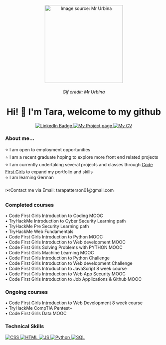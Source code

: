 
<div id="header" align="center">
  <img src="https://media.giphy.com/media/v1.Y2lkPTc5MGI3NjExdmNjcHkyN2Z3djYxZ2I0dzdraW1iMDhtZDdqMmNzNmpvczU1amRocSZlcD12MV9pbnRlcm5hbF9naWZfYnlfaWQmY3Q9cw/paTz7UZbPfTZFRYnnB/giphy.gif" width="250" alt="Image source: Mr Urbina"/>
  <h6 align="center" font-size:20px >Gif credit: Mr Urbina</h6>
</div>

<div id="about-me-title" align="center" >
  <h1>Hi! 👋 I'm Tara, welcome to my github </h1>

<div id="badges">
  <a href="https://www.linkedin.com/in/tara-patterson-a2098b195/">
    <img src="https://img.shields.io/badge/LinkedIn-blue?style=for-the-badge&logo=linkedin&logoColor=white" alt="LinkedIn Badge"/>
  </a>
  <a href="https://github.com/Tara2805/Tarapatterson.github.io">
    <img src="https://img.shields.io/badge/My%20Projects-pink?style=for-the-badge" alt="My Project page"/>
  </a>
  <a href="https://tara2805.github.io/resume/">
    <img src="https://img.shields.io/badge/My%20CV-violet?style=for-the-badge" alt="My CV"/>
  </a>
</div>
</div>

<div id="about-me">
<h3>About me...</h3>
⭐ I am open to employment opportunities<br>
⭐ I am a recent graduate hoping to explore more front end related projects<br>
⭐ I am currently undertaking several projects and classes through <a href="https://codefirstgirls.com/?utm_medium=ppc&utm_source=adwords">Code First Girls</a> to expand my portfolio and skills <br>
⭐ I am learning German <br>
<br>
  ✉️Contact me via Email: <a> tarapatterson01@gmail.com </a>
</div>

<div id="completed-course">
<h3>Completed courses</h3>
• Code First Girls Introduction to Coding MOOC  <br>
• TryHackMe Introduction to Cyber Security Learning path <br>
• TryHackMe Pre Security Learning path <br>
• TryHackMe Web Fundamentals <br>
• Code First Girls Introduction to Python MOOC <br>
• Code First Girls Introduction to Web development MOOC <br>
• Code First Girls Solving Problems with PYTHON MOOC<br>
• Code First Girls Machine Learning MOOC<br>
• Code First Girls Introduction to Python Challenge <br>
• Code First Girls Introduction to Web development Challenge <br>
• Code First Girls Introduction to JavaScript 8 week course <br>
• Code First Girls Introduction to Web App Security MOOC <br>
• Code First Girls Introduction to Job Applications & Github MOOC <br>

<h3>Ongoing courses</h3>
• Code First Girls Introduction to Web Development 8 week course <br>
• TryHackMe CompTIA Pentest+ <br>
• Code First Girls Data MOOC <br>
</div>

<div id="technical skills">
<h3>Technical Skills</h3>
  <a href="">
    <img src="https://img.shields.io/badge/css3-%231572B6.svg?style=for-the-badge&logo=css3&logoColor=white" alt="CSS"/>
  </a>
<a href="">
    <img src="https://img.shields.io/badge/html5-%23E34F26.svg?style=for-the-badge&logo=html5&logoColor=white" alt="HTML"/>
  </a>
  <a href="">
    <img src="https://img.shields.io/badge/javascript-%23323330.svg?style=for-the-badge&logo=javascript&logoColor=%23F7DF1E" alt="JS"/>
  </a>
  <a href="">
    <img src="https://img.shields.io/badge/python-3670A0?style=for-the-badge&logo=python&logoColor=ffdd54" alt="Python"/>
  </a>
  <a href="">
    <img src="https://img.shields.io/badge/mysql-%2300f.svg?style=for-the-badge&logo=mysql&logoColor=white" alt="SQL"/>
  </a>
</div>
